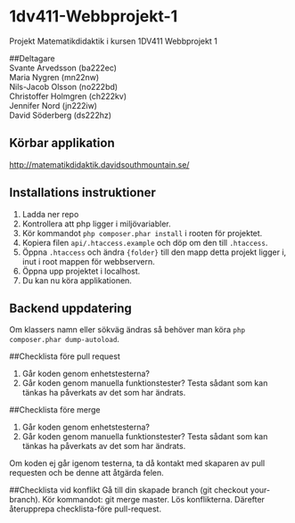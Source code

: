 # 1dv411-Webbprojekt-1
Projekt Matematikdidaktik i kursen 1DV411 Webbprojekt 1

##Deltagare  
Svante Arvedsson (ba222ec)  
Maria Nygren (mn22nw)  
Nils-Jacob Olsson (no222bd)  
Christoffer Holmgren (ch222kv)  
Jennifer Nord (jn222iw)  
David Söderberg (ds222hz)  

## Körbar applikation
http://matematikdidaktik.davidsouthmountain.se/

## Installations instruktioner
1. Ladda ner repo
2. Kontrollera att php ligger i miljövariabler.
3. Kör kommandot ```php composer.phar install``` i rooten för projektet.
4. Kopiera filen ```api/.htaccess.example``` och döp om den till ```.htaccess```.
5. Öppna ```.htaccess``` och ändra ```{folder}``` till den mapp detta projekt ligger i, inut i root mappen för webbservern.
4. Öppna upp projektet i localhost.
5. Du kan nu köra applikationen.


## Backend uppdatering
Om klassers namn eller sökväg ändras så behöver man köra ```php composer.phar dump-autoload```.

##Checklista före pull request
1. Går koden genom enhetstesterna?
2. Går koden genom manuella funktionstester? Testa sådant som kan tänkas ha påverkats av det som har ändrats.

##Checklista före merge
1. Går koden genom enhetstesterna?
2. Går koden genom manuella funktionstester? Testa sådant som kan tänkas ha påverkats av det som har ändrats.

Om koden ej går igenom testerna, ta då kontakt med skaparen av pull requesten och be denne att åtgärda felen.

##Checklista vid konflikt
Gå till din skapade branch (git checkout your-branch). Kör kommandot: git merge master. Lös konflikterna. Därefter återupprepa checklista-före pull-request.
